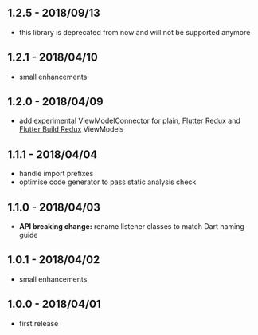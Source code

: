 ## 1.2.5 - 2018/09/13

* this library is deprecated from now and will not be supported anymore


## 1.2.1 - 2018/04/10

* small enhancements


## 1.2.0 - 2018/04/09

* add experimental ViewModelConnector for plain, [Flutter Redux](https://pub.dartlang.org/packages/flutter_redux) 
and [Flutter Build Redux](https://pub.dartlang.org/packages/flutter_built_redux) ViewModels

## 1.1.1 - 2018/04/04

* handle import prefixes
* optimise code generator to pass static analysis check


## 1.1.0 - 2018/04/03

* **API breaking change:** rename listener classes to match Dart naming guide


## 1.0.1 - 2018/04/02

* small enhancements


## 1.0.0 - 2018/04/01

* first release
